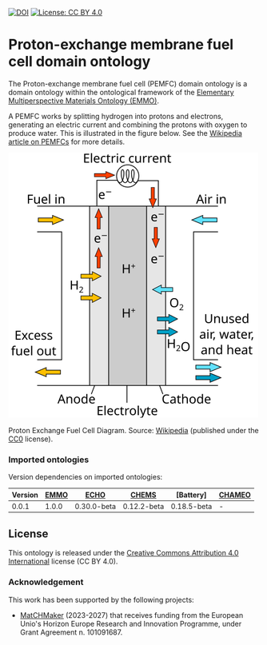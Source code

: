 [![DOI](https://zenodo.org/badge/DOI/10.5281/zenodo.15767822.svg)](https://doi.org/10.5281/zenodo.15767822)
[![License: CC BY 4.0](https://img.shields.io/badge/License-CC%20BY%204.0-lightgrey.svg)](https://creativecommons.org/licenses/by/4.0/)

<!--
![CI tests](https://github.com/emmo-repo/EMMO/domain-pemfc/workflows/CI%20tests/badge.svg)
[![FOOPS Score](https://img.shields.io/badge/FOOPS%20Score-79.0%25-yellow)](https://foops.linkeddata.es/FAIR_validator.html)

[![GitHub release](https://img.shields.io/github/v/release/emmo-repo/emmo/domain-pemfc)](https://emmo-repo.github.io/)
![docs](https://github.com/emmo-repo/domain-pemfc/actions/workflows/docs-build-and-deploy.yml/badge.svg)
[![unstable](http://badges.github.io/stability-badges/dist/unstable.svg)](http://github.com/badges/stability-badges)
-->


# Proton-exchange membrane fuel cell domain ontology
The Proton-exchange membrane fuel cell (PEMFC) domain ontology is a domain ontology within the ontological framework of the [Elementary Multiperspective Materials Ontology (EMMO)][EMMO].

A PEMFC works by splitting hydrogen into protons and electrons, generating an electric current and combining the protons with oxygen to produce water.
This is illustrated in the figure below.
See the [Wikipedia article on PEMFCs][Wikipedia] for more details.

![Proton Exchange Fuel Cell Diagram](docs/Proton_Exchange_Fuel_Cell_Diagram.png)

Proton Exchange Fuel Cell Diagram. Source: [Wikipedia] (published under the [CC0] license).


### Imported ontologies
Version dependencies on imported ontologies:

| Version | [EMMO]      | [ECHO]      | [CHEMS]     | [Battery]   | [CHAMEO] |
|---------|-------------|-------------|-------------|-------------|----------|
| 0.0.1   | 1.0.0       | 0.30.0-beta | 0.12.2-beta | 0.18.5-beta | -        |


## License
This ontology is released under the [Creative Commons Attribution 4.0
International](https://creativecommons.org/licenses/by/4.0/legalcode)
license (CC BY 4.0).


### Acknowledgement
This work has been supported by the following projects:

  - [MatCHMaker](https://he-matchmaker.eu/) (2023-2027) that receives funding from the European Unio's Horizon Europe Research and Innovation Programme, under Grant Agreement n. 101091687.


[EMMO]: https://github.com/emmo-repo/EMMO
[ECHO]: https://github.com/emmo-repo/domain-electrochemistry
[CHEMS]: https://github.com/emmo-repo/domain-chemical-substance
[CHAMEO]: https://github.com/emmo-repo/domain-characterisation-methodology
[CC0]: http://creativecommons.org/publicdomain/zero/1.0/deed.en
[Wikipedia]: http://creativecommons.org/publicdomain/zero/1.0/deed.en
